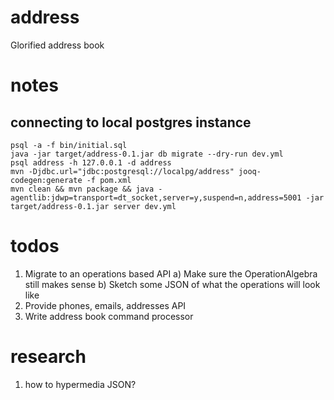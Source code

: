 # address
Glorified address book

# notes
## connecting to local postgres instance
```
psql -a -f bin/initial.sql
java -jar target/address-0.1.jar db migrate --dry-run dev.yml
psql address -h 127.0.0.1 -d address
mvn -Djdbc.url="jdbc:postgresql://localpg/address" jooq-codegen:generate -f pom.xml
mvn clean && mvn package && java -agentlib:jdwp=transport=dt_socket,server=y,suspend=n,address=5001 -jar target/address-0.1.jar server dev.yml 
```

# todos
1) Migrate to an operations based API
    a) Make sure the OperationAlgebra still makes sense
    b) Sketch some JSON of what the operations will look like
2) Provide phones, emails, addresses API
3) Write address book command processor

# research
1) how to hypermedia JSON?
